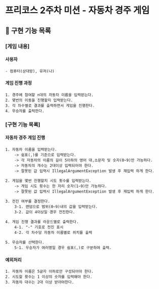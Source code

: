 # 프리코스 2주차 미션 - 자동차 경주 게임

## 🚓 구현 기능 목록

### [게임 내용]

#### 사용자

    - 컴퓨터(상대방), 유저(나)

#### 게임 진행 과정

    1. 경주에 참여할 n대의 자동차 이름을 입력받는다.
    2. 몇번의 이동을 진행할지 입력받는다.
    3. 각 차수별로 결과를 출력하면서 게임을 진행한다.
    4. 우승자를 출력한다.

### [구현 기능 목록]

#### 자동차 경주 게임 진행

    1. 자동차 이름을 입력받는다.
        -> 쉼표(,)를 기준으로 입력받는다.
        -> 각 자동차의 이름의 길이 5이하의 영어 대,소문자 및 숫자(0~9)만 가능하다.
        -> 자동차의 개수는 2대이상 입력되어야 한다.
        -> 잘못된 값 입력시 IllegalArgumentException 발생 후 재입력 하게 한다.

    2. 게임을 몇번 진행할지 시도 횟수를 입력받는다.
        -> 게임 시도 횟수는 한 자리 숫자(1~9)만 가능하다.
        -> 잘못된 값 입력시 IllegalArgumentException 발생 후 재입력 하게 한다.

    3. 전진 여부를 결정한다.
        3-1. 랜덤으로 범위(0~9)내의 값을 입력받는다.
        3-2. 값이 4이상일 경우 전진한다.

    4. 게임 진행 결과를 라운드별로 출력한다.
        4-1. "-" 기호로 전진 표시
        4-2. 각 차수당 자동차 이름별로 위치를 출력

    5. 우승자를 선택한다.
        5-1. 우승자가 여러명일 경우 쉼표(,)로 구분하여 출력.

#### 예외처리

    1. 자동차 이름은 5글자 이하로만 구성되어야 한다.
    2. 시도할 횟수는 1 이상의 숫자를 입력해야 한다.
    3. 자동차 대수는 2대 이상 받아야한다.
